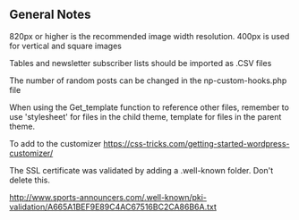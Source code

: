 ## General Notes

820px or higher is the recommended image width resolution.  400px is used for vertical and square images

Tables and newsletter subscriber lists should be imported as .CSV files

The number of random posts can be changed in the np-custom-hooks.php file

When using the Get_template function to reference other files, remember to use 'stylesheet' for files in the child theme, template for files in the parent theme.

To add to the customizer
https://css-tricks.com/getting-started-wordpress-customizer/

The SSL certificate was validated by adding a .well-known folder.  Don't delete this.

http://www.sports-announcers.com/.well-known/pki-validation/A665A1BEF9E89C4AC67516BC2CA86B6A.txt
